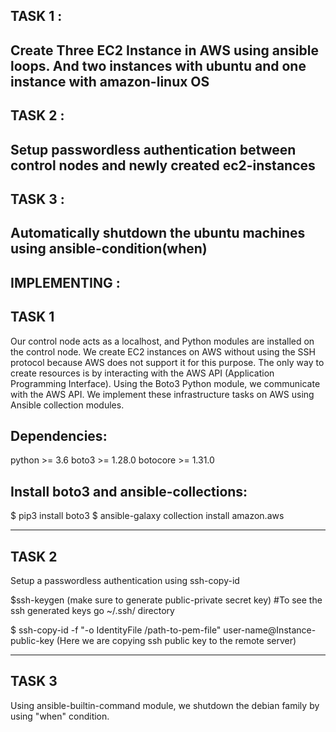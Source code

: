 TASK 1 :
----
Create Three EC2 Instance in AWS using ansible loops. And two instances with ubuntu and one instance with amazon-linux OS
---

TASK 2 :
---
Setup passwordless authentication between control nodes and newly created ec2-instances
---

TASK 3 :
---
Automatically shutdown the ubuntu machines using ansible-condition(when)
---

IMPLEMENTING :
---
TASK 1
---
Our control node acts as a localhost, and Python modules are installed on the control node. We create EC2 instances on AWS without using the SSH protocol because AWS does not support it for this purpose. The only way to create resources is by interacting with the AWS API (Application Programming Interface). Using the Boto3 Python module, we communicate with the AWS API. We implement these infrastructure tasks on AWS using Ansible collection modules.

Dependencies:
---
python >= 3.6
boto3 >= 1.28.0
botocore >= 1.31.0

Install boto3 and ansible-collections:
---
$ pip3 install boto3
$ ansible-galaxy collection install amazon.aws

---

TASK 2
---
Setup a passwordless authentication using ssh-copy-id

$ssh-keygen (make sure to generate public-private secret key)
#To see the ssh generated keys go ~/.ssh/ directory

$ ssh-copy-id  -f "-o IdentityFile /path-to-pem-file" user-name@Instance-public-key
(Here we are copying ssh public key to the remote server)

---

TASK 3
---
Using ansible-builtin-command module, we shutdown the debian family by using "when" condition.

